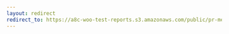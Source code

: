 ```yaml
---
layout: redirect
redirect_to: https://a8c-woo-test-reports.s3.amazonaws.com/public/pr-merge/39758/api/index.html
---
```

